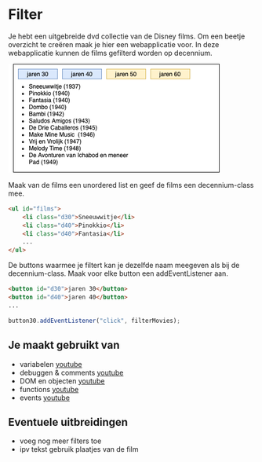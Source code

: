 # Filter

Je hebt een uitgebreide dvd collectie van de Disney films. Om een beetje overzicht te creëren maak je hier een webapplicatie voor. In deze webapplicatie kunnen de films gefilterd worden op decennium.

![Filter ui](images/Filter-ui.png)

Maak van de films een unordered list en geef de films een decennium-class mee.

```html
<ul id="films">
	<li class="d30">Sneeuwwitje</li>
	<li class="d40">Pinokkio</li>
	<li class="d40">Fantasia</li>
	...
</ul>
```

De buttons waarmee je filtert kan je dezelfde naam meegeven als bij de decennium-class. Maak voor elke button een addEventListener aan. 

```html
<button id="d30">jaren 30</button>
<button id="d40">jaren 40</button>
...
```

```javascript
button30.addEventListener("click", filterMovies);
```

## Je maakt gebruikt van
- variabelen [youtube](https://www.youtube.com/watch?v=HfWaYjRrIM4)
- debuggen & comments [youtube](https://www.youtube.com/watch?v=XUYCOm38SWY)
- DOM en objecten [youtube](https://www.youtube.com/watch?v=k81rBKqwDhU)
- functions [youtube](https://www.youtube.com/watch?v=zC5cvaETdyQ)
- events [youtube](https://www.youtube.com/watch?v=6jYEabxJXxg)

## Eventuele uitbreidingen
- voeg nog meer filters toe
- ipv tekst gebruik plaatjes van de film